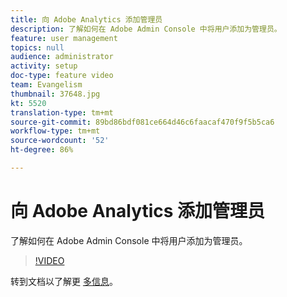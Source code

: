 ```yaml
---
title: 向 Adobe Analytics 添加管理员
description: 了解如何在 Adobe Admin Console 中将用户添加为管理员。
feature: user management
topics: null
audience: administrator
activity: setup
doc-type: feature video
team: Evangelism
thumbnail: 37648.jpg
kt: 5520
translation-type: tm+mt
source-git-commit: 89bd86bdf081ce664d46c6faacaf470f9f5b5ca6
workflow-type: tm+mt
source-wordcount: '52'
ht-degree: 86%

---
```



# 向 Adobe Analytics 添加管理员

了解如何在 Adobe Admin Console 中将用户添加为管理员。

>[!VIDEO](https://video.tv.adobe.com/v/37648/?quality=12&learn=on)

转到文档以了解更 [多信息](https://helpx.adobe.com/cn/enterprise/using/admin-console.html)。
